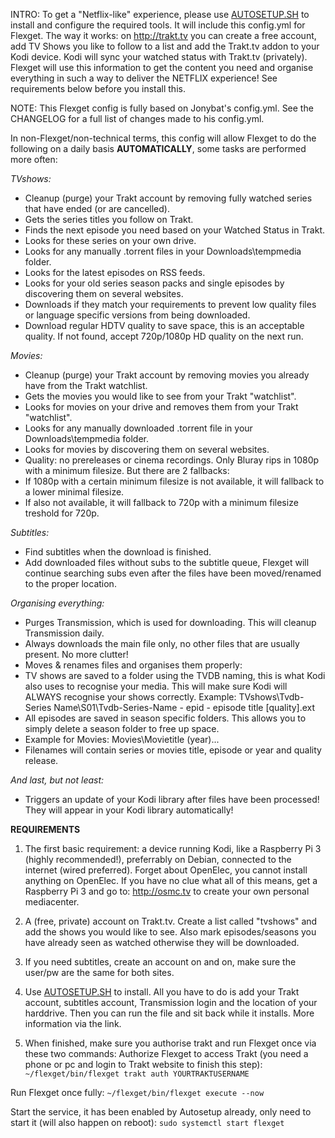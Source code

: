 INTRO:
To get a "Netflix-like" experience, please use [AUTOSETUP.SH](https://github.com/zilexa/autosetup "AUTOSETUP.SH") to install and configure the required tools. It will include this config.yml for Flexget. 
The way it works: on http://trakt.tv you can create a free account, add TV Shows you like to follow to a list and add the Trakt.tv addon to your Kodi device. Kodi will sync your watched status with Trakt.tv (privately). Flexget will use this information to get the content you need and organise everything in such a way to deliver the NETFLIX experience! See requirements below before you install this.

NOTE:
This Flexget config is fully based on Jonybat's config.yml. See the CHANGELOG for a full list of changes made to his config.yml. 

In non-Flexget/non-technical terms, this config will allow Flexget to do the following on a daily basis **AUTOMATICALLY**, some tasks are performed more often:

_TVshows:_
- Cleanup (purge) your Trakt account by removing fully watched series that have ended (or are cancelled).
- Gets the series titles you follow on Trakt.
- Finds the next episode you need based on your Watched Status in Trakt.
- Looks for these series on your own drive. 
- Looks for any manually .torrent files in your Downloads\tempmedia folder.
- Looks for the latest episodes on RSS feeds.
- Looks for your old series season packs and single episodes by discovering them on several websites.
- Downloads if they match your requirements to prevent low quality files or language specific versions from being downloaded. 
- Download regular HDTV quality to save space, this is an acceptable quality. If not found, accept 720p/1080p HD quality on the next run.

_Movies:_
- Cleanup (purge) your Trakt account by removing movies you already have from the Trakt watchlist.
- Gets the movies you would like to see from your Trakt "watchlist".
- Looks for movies on your drive and removes them from your Trakt "watchlist". 
- Looks for any manually downloaded .torrent file in your Downloads\tempmedia folder.
- Looks for movies by discovering them on several websites. 
- Quality: no prereleases or cinema recordings. Only Bluray rips in 1080p with a minimum filesize. But there are 2 fallbacks:
- If 1080p with a certain minimum filesize is not available, it will fallback to a lower minimal filesize.  
- If also not available, it will fallback to 720p with a minimum filesize treshold for 720p. 

_Subtitles:_
- Find subtitles when the download is finished.
- Add downloaded files without subs to the subtitle queue, Flexget will continue searching subs even after the files have been moved/renamed to the proper location.

_Organising everything:_
- Purges Transmission, which is used for downloading. This will cleanup Transmission daily. 
- Always downloads the main file only, no other files that are usually present. No more clutter! 
- Moves & renames files and organises them properly:
- TV shows are saved to a folder using the TVDB naming, this is what Kodi also uses to recognise your media. This will make sure Kodi will ALWAYS recognise your shows correctly. Example: TVshows\Tvdb-Series Name\S01\Tvdb-Series-Name - epid - episode title [quality].ext
- All episodes are saved in season specific folders. This allows you to simply delete a season folder to free up space.  
- Example for Movies: Movies\Movietitle (year)\...
- Filenames will contain series or movies title, episode or year and quality release. 

_And last, but not least:_
- Triggers an update of your Kodi library after files have been processed! They will appear in your Kodi library automatically!


**REQUIREMENTS**
1. The first basic requirement: a device running Kodi, like a Raspberry Pi 3 (highly recommended!), preferrably on Debian, connected to the internet (wired preferred). Forget about OpenElec, you cannot install anything on OpenElec. If you have no clue what all of this means, get a Raspberry Pi 3 and go to: http://osmc.tv to create your own personal mediacenter.

2. A (free, private) account on Trakt.tv. Create a list called "tvshows" and add the shows you would like to see. Also mark episodes/seasons you have already seen as watched otherwise they will be downloaded. 

3. If you need subtitles, create an account on and on, make sure the user/pw are the same for both sites. 

4. Use [AUTOSETUP.SH](https://github.com/zilexa/autosetup "AUTOSETUP.SH") to install. All you have to do is add your Trakt account, subtitles account, Transmission login and the location of your harddrive. Then you can run the file and sit back while it installs. More information via the link. 

5. When finished, make sure you authorise trakt and run Flexget once via these two commands:
Authorize Flexget to access Trakt (you need a phone or pc and login to Trakt website to finish this step): 
`~/flexget/bin/flexget trakt auth YOURTRAKTUSERNAME`

Run Flexget once fully: 
`~/flexget/bin/flexget execute --now`

Start the service, it has been enabled by Autosetup already, only need to start it (will also happen on reboot): 
`sudo systemctl start flexget`


